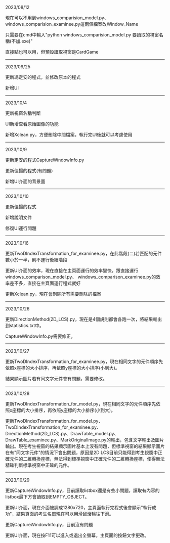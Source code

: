 2023/08/12

現在可以不用到windows_comparision_model.py、windows_comparision_examinee.py這兩個檔案改Window_Name

只需要在cmd中輸入"python windows_comparision_model.py 要讀取的視窗名稱(不加.exe)"

直接點也可以用，但預設讀取視窗是CardGame

-------------------------------

2023/09/25

更新馮定安的程式，並修改原本的程式

新增UI

-------------------------------

2023/10/4

更新視窗名稱判斷

UI新增查看原始圖像的功能

新增Xclean.py，方便刪除中間檔案，執行完UI後就可以考慮使用

-------------------------------

2023/10/9

更新定安的程式CaptureWindowInfo.py

更新佳揚的程式(有問題)

新增UI介面的背景圖

-------------------------------

2023/10/10

更新佳揚的程式

新增說明文件

修復UI運行問題

-------------------------------

2023/10/16

更新TwoDIndexTransformation_for_examinee.py，在此階段(二)若匹配的元件數小於一半，則不運行後續階段

更新UI介面的效率，現在直接在主頁面運行的效率變快，跟直接運行windows_comparison_model.py、
windows_comparison_examinee.py的效率差不多，直接在主頁面運行程式就好

更新Xclean.py，現在會刪除所有需要刪除的檔案

-------------------------------

2023/10/26

更新DirectionMethod(2D_LCS).py，現在是4個規則都會各跑一次，將結果輸出到statistics.txt中。

CaptureWindowInfo.py需要修正。

-------------------------------

2023/10/27

更新TwoDIndexTransformation_for_examinee.py，現在相同文字的元件順序先依照x座標的大小排序，再依照y座標的大小排序(小到大)。

結果顯示圖片若有同文字元件會有問題，需要修改。

-------------------------------

2023/10/28

更新TwoDIndexTransformation_for_model.py，現在相同文字的元件順序先依照x座標的大小排序，再依照y座標的大小排序(小到大)。

更新TwoDIndexTransformation_for_model.py、TwoDIndexTransformation_for_examinee.py、DirectionMethod(2D_LCS).py、DrawTable_model.py、DrawTable_examinee.py、MarkOriginalImage.py的輸出，包含文字輸出及圖片輸出。現在考生視窗的結果顯示圖片基本上沒有問題，但標準視窗的結果顯示圖片在有"同文字元件"的情況下會出問題，原因是2D LCS目前只能得到考生視窗中正確元件的二維轉換座標，無法得到標準視窗中正確元件的二維轉換座標，使得無法精確判斷標準視窗中正確的元件。

-------------------------------

2023/10/29

更新CaptureWindowInfo.py，目前讀取listbox還是有些小問題，讀取有內容的listbox最下方會讀取到EMPTY_OBJECT。

更新UI介面，現在介面被調成1280x720，主頁面執行完程式後會顯示"執行成功"，結果頁面的考生名單現在可以用滑鼠滾輪往下滑。

更新CaptureWindowInfo.py，目前沒有問題

更新UI介面，現在按F11可以進入或退出全螢幕。主頁面的按鈕文字更改。
